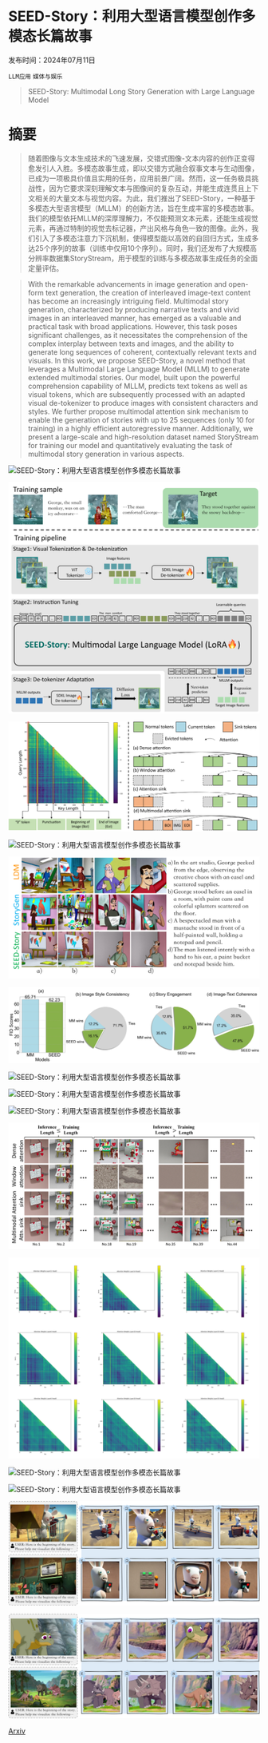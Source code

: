 # SEED-Story：利用大型语言模型创作多模态长篇故事

发布时间：2024年07月11日

`LLM应用` `媒体与娱乐`

> SEED-Story: Multimodal Long Story Generation with Large Language Model

# 摘要

> 随着图像与文本生成技术的飞速发展，交错式图像-文本内容的创作正变得愈发引人入胜。多模态故事生成，即以交错方式融合叙事文本与生动图像，已成为一项极具价值且实用的任务，应用前景广阔。然而，这一任务极具挑战性，因为它要求深刻理解文本与图像间的复杂互动，并能生成连贯且上下文相关的大量文本与视觉内容。为此，我们推出了SEED-Story，一种基于多模态大型语言模型（MLLM）的创新方法，旨在生成丰富的多模态故事。我们的模型依托MLLM的深厚理解力，不仅能预测文本元素，还能生成视觉元素，再通过特制的视觉去标记器，产出风格与角色一致的图像。此外，我们引入了多模态注意力下沉机制，使得模型能以高效的自回归方式，生成多达25个序列的故事（训练中仅用10个序列）。同时，我们还发布了大规模高分辨率数据集StoryStream，用于模型的训练与多模态故事生成任务的全面定量评估。

> With the remarkable advancements in image generation and open-form text generation, the creation of interleaved image-text content has become an increasingly intriguing field. Multimodal story generation, characterized by producing narrative texts and vivid images in an interleaved manner, has emerged as a valuable and practical task with broad applications. However, this task poses significant challenges, as it necessitates the comprehension of the complex interplay between texts and images, and the ability to generate long sequences of coherent, contextually relevant texts and visuals. In this work, we propose SEED-Story, a novel method that leverages a Multimodal Large Language Model (MLLM) to generate extended multimodal stories. Our model, built upon the powerful comprehension capability of MLLM, predicts text tokens as well as visual tokens, which are subsequently processed with an adapted visual de-tokenizer to produce images with consistent characters and styles. We further propose multimodal attention sink mechanism to enable the generation of stories with up to 25 sequences (only 10 for training) in a highly efficient autoregressive manner. Additionally, we present a large-scale and high-resolution dataset named StoryStream for training our model and quantitatively evaluating the task of multimodal story generation in various aspects.

![SEED-Story：利用大型语言模型创作多模态长篇故事](../../../paper_images/2407.08683/x1.png)

![SEED-Story：利用大型语言模型创作多模态长篇故事](../../../paper_images/2407.08683/x2.png)

![SEED-Story：利用大型语言模型创作多模态长篇故事](../../../paper_images/2407.08683/x3.png)

![SEED-Story：利用大型语言模型创作多模态长篇故事](../../../paper_images/2407.08683/x4.png)

![SEED-Story：利用大型语言模型创作多模态长篇故事](../../../paper_images/2407.08683/x5.png)

![SEED-Story：利用大型语言模型创作多模态长篇故事](../../../paper_images/2407.08683/x6.png)

![SEED-Story：利用大型语言模型创作多模态长篇故事](../../../paper_images/2407.08683/x7.png)

![SEED-Story：利用大型语言模型创作多模态长篇故事](../../../paper_images/2407.08683/x8.png)

![SEED-Story：利用大型语言模型创作多模态长篇故事](../../../paper_images/2407.08683/x9.png)

![SEED-Story：利用大型语言模型创作多模态长篇故事](../../../paper_images/2407.08683/x10.png)

![SEED-Story：利用大型语言模型创作多模态长篇故事](../../../paper_images/2407.08683/x11.png)

![SEED-Story：利用大型语言模型创作多模态长篇故事](../../../paper_images/2407.08683/x12.png)

![SEED-Story：利用大型语言模型创作多模态长篇故事](../../../paper_images/2407.08683/x13.png)

![SEED-Story：利用大型语言模型创作多模态长篇故事](../../../paper_images/2407.08683/x14.png)

![SEED-Story：利用大型语言模型创作多模态长篇故事](../../../paper_images/2407.08683/x15.png)

[Arxiv](https://arxiv.org/abs/2407.08683)
